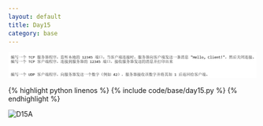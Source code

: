 ```yaml
---
layout: default
title: Day15
category: base
---
```


![D15W](https://raw.githubusercontent.com/102300671/image/refs/heads/main/pydevbase/D15W.png)

{% highlight python linenos %}
{% include code/base/day15.py %}
{% endhighlight %}

![D15A](https://raw.githubusercontent.com/102300671/image/refs/heads/main/pydevbase/Da5A.png)

